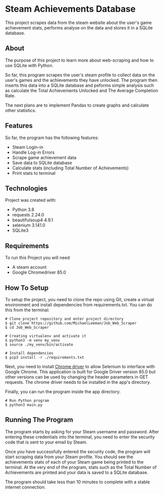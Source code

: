 # Steam Achievements Database
This project scrapes data from the steam website about the user's game achievement stats, performs analyse on the data and stores it in a SQLite database. 

## About
The purpose of this project to learn more about web-scraping and how to use SQLite with Python. 

So far, this program scrapes the user's steam profile to collect data on the user's games and the achievements they have unlocked. The program then inserts this data into a SQLite database and peforms simple analysis such as calculate the Total Achievements Unlocked and The Average Completion Rate.

The next plans are to implement Pandas to create graphs and calculate other statistics. 

## Features
So far, the program has the following features:
* Steam Login-in
* Handle Log-in Errors
* Scrape game achievement data
* Save data to SQLite database
* Calculate stats (including Total Number of Achievements)
* Print stats to terminal

## Technologies
Project was created with:
* Python 3.8
* requests 2.24.0
* beautifulsoup4 4.9.1
* selenium 3.141.0
* SQLite3

## Requirements
To run this Project you will need
* A steam account
* Google Chromedriver 85.0

## How To Setup
To setup the project, you need to clone the repo using Git, create a virtual environment and install dependencies from requirements.txt. You can do this from the terminal:

```buildoutcfg
# Clone project repository and enter project directory
$ git clone https://github.com/MichaelLeeman/Job_Web_Scraper
$ cd Job_Web_Scraper

# Creating virtualenv and activate it
$ python3 -m venv my_venv
$ source ./my_venv/bin/activate

# Install dependencies
$ pip3 install -r ./requirements.txt
```
Next, you need to install [Chrome driver](https://sites.google.com/a/chromium.org/chromedriver/downloads) to allow Selenium to interface with Google Chrome. This application is built for Google Driver version 85.0 but other versions can be used by changing the header parameters in GET requests. The chrome driver needs to be installed in the app's directory.

Finally, you can run the program inside the app directory. 
```buildoutcfg
# Run Python program
$ python3 main.py
```

## Running The Program
The program starts by asking for your Steam username and password. After entering these credentials into the terminal, you need to enter the security code that is sent to your email by Steam. 
 
Once you have successfully entered the security code, the program will start scraping data from your Steam profile. You should see the achievements stats of each of your Steam game being printed to the terminal. At the very end of the program, stats such as the Total Number of Achievements are printed and your data is saved to a SQLite database. 

The program should take less than 10 minutes to complete with a stable internet connection. 